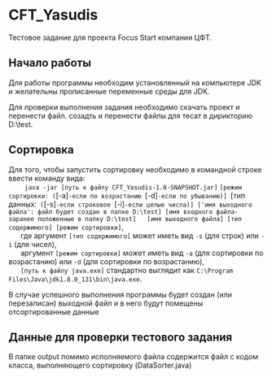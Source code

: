 # CFT_Yasudis

Тестовое задание для проекта Focus Start компании ЦФТ.
## Начало работы 
Для работы программы необходим установленный на компьютере JDK и желательны 
прописанные переменные среды для JDK. 
  
Для проверки выполнения задания необходимо скачать проект и перенести файл.
созадть и перенести файлы для тесат в дирикторию D:\test.

## Сортировка
Для того, чтобы запустить сортировку необходимо в командной строке ввести команду вида:    
&nbsp;&nbsp;&nbsp;&nbsp;&nbsp;&nbsp;&nbsp;&nbsp;`java -jar [путь к файлу CFT_Yasudis-1.0-SNAPSHOT.jar]` `[режим сортировки: (`[-а]`-если по возрастанию `[-d]`-если по убыванию)] `[тип данных:` (`[-s]`-если строковое `[-i]`-если целые числа)] ['имя выходного файла': файл будет создан в папке D:\test] [имя входного файла- заранее положенные в папку D:\test]  
  [имя выходного файла] [тип содержимого] [режим сортировки]`,  
&nbsp;&nbsp;&nbsp;&nbsp;&nbsp;&nbsp;где аргумент `[тип содержимого]` может иметь вид `-s` (для строк) или `-i` (для чисел),    
&nbsp;&nbsp;&nbsp;&nbsp;&nbsp;&nbsp;аргумент `[режим сортировки]` может иметь вид `-a` (для сортировки по возрастанию) или `-d` (для сортировки по возрастанию),  
&nbsp;&nbsp;&nbsp;&nbsp;&nbsp;&nbsp;`[путь к файлу java.exe]` стандартно выглядит как `C:\Program Files\Java\jdk1.8.0_131\bin\java.exe`.  

В случае успешного выполнения программы будет создан (или перезаписан) выходной файл и в него будут помещены отсортированные данные
 
## Данные для проверки тестового задания
В папке output помимо исполняемого файла содержится файл с кодом класса, выполняющего сортировку (DataSorter.java)
